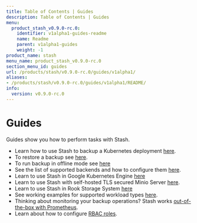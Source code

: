 ```yaml
---
title: Table of Contents | Guides
description: Table of Contents | Guides
menu:
  product_stash_v0.9.0-rc.0:
    identifier: v1alpha1-guides-readme
    name: Readme
    parent: v1alpha1-guides
    weight: -1
product_name: stash
menu_name: product_stash_v0.9.0-rc.0
section_menu_id: guides
url: /products/stash/v0.9.0-rc.0/guides/v1alpha1/
aliases:
- /products/stash/v0.9.0-rc.0/guides/v1alpha1/README/
info:
  version: v0.9.0-rc.0
---
```


# Guides

Guides show you how to perform tasks with Stash.

- Learn how to use Stash to backup a Kubernetes deployment [here](/products/stash/v0.9.0-rc.0/guides/v1alpha1/backup).
- To restore a backup see [here](/products/stash/v0.9.0-rc.0/guides/v1alpha1/restore).
- To run backup in offline mode see [here](/products/stash/v0.9.0-rc.0/guides/v1alpha1/offline_backup)
- See the list of supported backends and how to configure them [here](/products/stash/v0.9.0-rc.0/guides/v1alpha1/backends/overview).
- Learn to use Stash in Google Kubernetes Engine [here](/products/stash/v0.9.0-rc.0/guides/v1alpha1/platforms/gke)
- Learn to use Stash with self-hosted TLS secured Minio Server [here](/products/stash/v0.9.0-rc.0/guides/v1alpha1/platforms/minio).
- Learn to use Stash in Rook Storage System [here](/products/stash/v0.9.0-rc.0/guides/v1alpha1/platforms/rook)
- See working examples for supported workload types [here](/products/stash/v0.9.0-rc.0/guides/v1alpha1/workloads).
- Thinking about monitoring your backup operations? Stash works [out-of-the-box with Prometheus](/products/stash/v0.9.0-rc.0/guides/v1alpha1/monitoring/overview).
- Learn about how to configure [RBAC roles](/products/stash/v0.9.0-rc.0/guides/v1alpha1/rbac).
